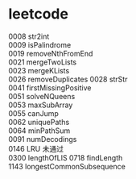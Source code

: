 # leetcode

0008 str2int  
0009 isPalindrome  
0019 removeNthFromEnd    
0021 mergeTwoLists  
0023 mergeKLists  
0026 removeDuplicates
0028 strStr  
0041 firstMissingPositive  
0051 solveNQueens  
0053 maxSubArray  
0055 canJump  
0062 uniquePaths  
0064 minPathSum  
0091 numDecodings  
0146 LRU 未通过  
0300 lengthOfLIS
0718 findLength    
1143 longestCommonSubsequence  
